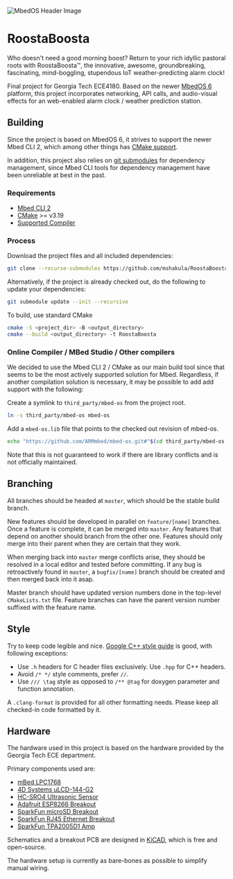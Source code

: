 ![MbedOS Header Image](https://raw.githubusercontent.com/ARMmbed/mbed-os/master/logo.png)

# RoostaBoosta

Who doesn't need a good morning boost?
Return to your rich idyllic pastoral roots with RoostaBoosta™, the innovative, awesome, groundbreaking, fascinating, mind-boggling, stupendous IoT weather-predicting alarm clock!

Final project for Georgia Tech ECE4180.
Based on the newer [MbedOS 6](https://os.mbed.com/docs/mbed-os/v6.16/introduction/index.html) platform, this project incorporates networking, API calls, and audio-visual effects for an web-enabled alarm clock / weather prediction station.

## Building

Since the project is based on MbedOS 6, it strives to support the newer Mbed CLI 2, which among other things has [CMake support](https://os.mbed.com/docs/mbed-os/v6.16/build-tools/use.html#build-the-project-with-cmake-advanced).

In addition, this project also relies on [git submodules](https://git-scm.com/book/en/v2/Git-Tools-Submodules) for dependency management, since Mbed CLI tools for dependency management have been unreliable at best in the past.

### Requirements

- [Mbed CLI 2](https://os.mbed.com/docs/mbed-os/v6.16/build-tools/mbed-cli-2.html)
- [CMake](https://cmake.org/) >= v3.19
- [Supported Compiler](https://os.mbed.com/docs/mbed-os/v6.16/build-tools/index.html#:~:text=CLI%201%20page.-,compiler%20versions,-You%20can%20build)

### Process

Download the project files and all included dependencies:
```sh
git clone --recurse-submodules https://github.com/mshakula/RoostaBoosta.git
```

Alternatively, if the project is already checked out, do the following to update your dependencies:
```sh
git submodule update --init --recursive
```

To build, use standard CMake
```sh
cmake -S <project_dir> -B <output_directory>
cmake --build <output_directory> -t RoostaBoosta
```

### Online Compiler / MBed Studio / Other compilers

We decided to use the Mbed CLI 2 / CMake as our main build tool since that seems to be the most actively supported solution for Mbed. Regardless, if another compilation solution is necessary, it may be possible to add add support with the following:

Create a symlink to `third_party/mbed-os` from the project root.
```sh
ln -s third_party/mbed-os mbed-os
```

Add a `mbed-os.lib` file that points to the checked out revision of mbed-os.
```sh
echo "https://github.com/ARMmbed/mbed-os.git#"$(cd third_party/mbed-os && git rev-parse HEAD) > mbed-os.lib
```

Note that this is not guaranteed to work if there are library conflicts and is not officially maintained.

## Branching 

All branches should be headed at `master`, which should be the stable build branch.

New features should be developed in parallel on `feature/[name]` branches.
Once a feature is complete, it can be merged into `master`.
Any features that depend on another should branch from the other one.
Features should only merge into their parent when they are certain that they work.

When merging back into `master` merge conflicts arise, they should be resolved in a local editor and tested before committing.
If any bug is retroactively found in `master`, a `bugfix/[name]` branch should be created and then merged back into it asap.

Master branch should have updated version numbers done in the top-level `CMakeLists.txt` file.
Feature branches can have the parent version number suffixed with the feature name.

## Style

Try to keep code legible and nice.
[Google C++ style guide](https://google.github.io/styleguide/cppguide.html) is good, with following exceptions:

- Use `.h` headers for C header files exclusively. Use `.hpp` for C++ headers.
- Avoid `/* */` style comments, prefer `//`.
- Use `/// \tag` style as opposed to `/** @tag` for doxygen parameter and function annotation.

A `.clang-format` is provided for all other formatting needs.
Please keep all checked-in code formatted by it.

## Hardware

The hardware used in this project is based on the hardware provided by the Georgia Tech ECE department.

Primary components used are:

- [mBed LPC1768](https://os.mbed.com/platforms/mbed-LPC1768/)
- [4D Systems uLCD-144-G2](https://www.sparkfun.com/products/11377)
- [HC-SRO4 Ultrasonic Sensor](https://www.sparkfun.com/products/15569)
- [Adafruit ESP8266 Breakout](https://www.adafruit.com/product/2471)
- [SparkFun microSD Breakout](https://www.sparkfun.com/products/544)
- [SparkFun RJ45 Ethernet Breakout](https://www.sparkfun.com/products/13021)
- [SparkFun TPA2005D1 Amp](https://www.sparkfun.com/products/11044)

Schematics and a breakout PCB are designed in [KiCAD](https://www.kicad.org/), which is free and open-source.

The hardware setup is currently as bare-bones as possible to simplify manual wiring.
